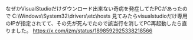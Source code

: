 なぜかVisualStudioだけダウンロード出来ない奇病を発症してたPCがあったので C:\Windows\System32\drivers\etc\hosts 見てみたらvisualstudioだけ専用のIPが指定されてて、その先が死んでたので該当行を消してPC再起動したら直りました。
https://x.com/izm/status/1898592925338218566
